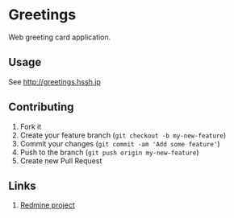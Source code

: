 # Greetings

Web greeting card application.

## Usage

See http://greetings.hssh.jp

## Contributing

1. Fork it
2. Create your feature branch (`git checkout -b my-new-feature`)
3. Commit your changes (`git commit -am 'Add some feature'`)
4. Push to the branch (`git push origin my-new-feature`)
5. Create new Pull Request

## Links

1. [Redmine project](https://redmine.hssh.jp/projects/greetings)
